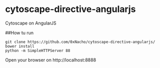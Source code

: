 # cytoscape-directive-angularjs
Cytoscape on AngularJS

##How tu run
```{r, engine='bash', count_lines}
git clone https://github.com/0xNacho/cytoscape-directive-angularjs/
bower install
python -m SimpleHTTPServer 88
```
Open your browser on http://localhost:8888
